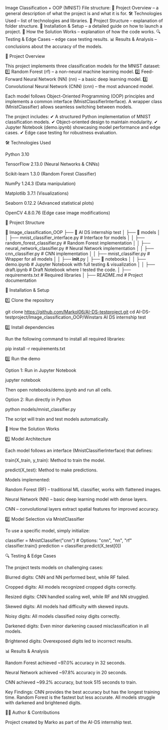 Image Classification + OOP (MNIST)
File structure:
📌 Project Overview – a general description of what the project is and what it is for.
🛠 Technologies Used – list of technologies and libraries.
📁 Project Structure – explanation of folder structure.
🚀 Installation & Setup – a detailed guide on how to launch a project.
🎯 How the Solution Works – explanation of how the code works.
🔍 Testing & Edge Cases – edge case testing results.
📊 Results & Analysis – conclusions about the accuracy of the models.

📌 Project Overview

This project implements three classification models for the MNIST dataset:
1️⃣ Random Forest (rf) – a non-neural machine learning model.
2️⃣ Feed-Forward Neural Network (NN) (nn) – a basic deep learning model.
3️⃣ Convolutional Neural Network (CNN) (cnn) – the most advanced model.

Each model follows Object-Oriented Programming (OOP) principles and implements a common interface (MnistClassifierInterface).
A wrapper class (MnistClassifier) allows seamless switching between models.

The project includes:
✔ A structured Python implementation of MNIST classification models.
✔ Object-oriented design to maintain modularity.
✔ Jupyter Notebook (demo.ipynb) showcasing model performance and edge cases.
✔ Edge case testing for robustness evaluation.

🛠 Technologies Used

Python 3.10

TensorFlow 2.13.0 (Neural Networks & CNNs)

Scikit-learn 1.3.0 (Random Forest Classifier)

NumPy 1.24.3 (Data manipulation)

Matplotlib 3.7.1 (Visualizations)

Seaborn 0.12.2 (Advanced statistical plots)

OpenCV 4.8.0.76 (Edge case image modifications)

📁 Project Structure

📂 Image_classification_OOP
 ├── 📂 AI DS internship test
 │   ├── 📂 models
 │   │   ├── mnist_classifier_interface.py  # Interface for models
 │   │   ├── random_forest_classifier.py    # Random Forest implementation
 │   │   ├── neural_network_classifier.py   # Neural Network implementation
 │   │   ├── cnn_classifier.py              # CNN implementation
 │   │   ├── mnist_classifier.py            # Wrapper for all models
 │   │   ├── __init__.py
 │   ├── 📂 notebooks
 │   │   ├── demo.ipynb  # Jupyter Notebook with full testing & visualization
 │   │   ├── draft.ipynb  # Draft Notebook where I tested the code.
 │   ├── requirements.txt  # Required libraries
 │   ├── README.md  # Project documentation

🚀 Installation & Setup

1️⃣ Clone the repository

git clone https://github.com/Markol06/AI-DS-testproject.git
cd AI-DS-testproject/Image_classification_OOP/Winstars AI DS internship test

2️⃣ Install dependencies

Run the following command to install all required libraries:

pip install -r requirements.txt

3️⃣ Run the demo

Option 1: Run in Jupyter Notebook

jupyter notebook

Then open notebooks/demo.ipynb and run all cells.

Option 2: Run directly in Python

python models/mnist_classifier.py

The script will train and test models automatically.

🎯 How the Solution Works

1️⃣ Model Architecture

Each model follows an interface (MnistClassifierInterface) that defines:

train(X_train, y_train): Method to train the model.

predict(X_test): Method to make predictions.

Models implemented:

Random Forest (RF) – traditional ML classifier, works with flattened images.

Neural Network (NN) – basic deep learning model with dense layers.

CNN – convolutional layers extract spatial features for improved accuracy.

2️⃣ Model Selection via MnistClassifier

To use a specific model, simply initialize:

classifier = MnistClassifier("cnn")  # Options: "cnn", "nn", "rf"
classifier.train()
prediction = classifier.predict(X_test[0])

🔍 Testing & Edge Cases

The project tests models on challenging cases:

Blurred digits: CNN and NN performed best, while RF failed.

Cropped digits: All models recognized cropped digits correctly.

Resized digits: CNN handled scaling well, while RF and NN struggled.

Skewed digits: All models had difficulty with skewed inputs.

Noisy digits: All models classified noisy digits correctly.

Darkened digits: Even minor darkening caused misclassification in all models.

Brightened digits: Overexposed digits led to incorrect results.

📊 Results & Analysis

Random Forest achieved ~97.0% accuracy in 32 seconds.

Neural Network achieved ~97.8% accuracy in 20 seconds.

CNN achieved ~99.2% accuracy, but took 515 seconds to train.

Key Findings:
CNN provides the best accuracy but has the longest training time. Random Forest is the fastest but less accurate. All models struggle with darkened and brightened digits.

👨‍💻 Author & Contributions

Project created by Marko as part of the AI-DS internship test.


